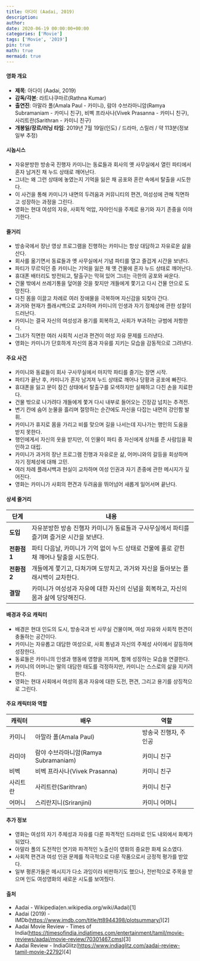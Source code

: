 ```yaml
---
title: 아다이 (Aadai, 2019)
description: 
author: 
date: 2020-06-19 00:00:00+00:00
categories: ['Movie']
tags: ['Movie', '2019']
pin: true
math: true
mermaid: true
---
```

#### 영화 개요

- **제목**: 아다이 (Aadai, 2019)  
- **감독/각본**: 라트나쿠마르(Rathna Kumar)  
- **출연진**: 아말라 폴(Amala Paul - 카미니), 람야 수브라마니암(Ramya Subramaniam - 카미니 친구), 비벡 프라사나(Vivek Prasanna - 카미니 친구), 사리트란(Sarithran - 카미니 친구)  
- **개봉일/장르/러닝 타임**: 2019년 7월 19일(인도) / 드라마, 스릴러 / 약 113분(정보 일부 추정)  

#### 시놉시스

- 자유분방한 방송국 진행자 카미니는 동료들과 회사의 옛 사무실에서 열린 파티에서 혼자 남겨진 채 누드 상태로 깨어난다.  
- 그녀는 왜 그런 상태에 놓였는지 기억을 잃은 채 공포와 혼란 속에서 탈출을 시도한다.  
- 이 사건을 통해 카미니가 내면의 두려움과 커뮤니티의 편견, 여성성에 관해 직면하고 성장하는 과정을 그린다.  
- 영화는 현대 여성의 자유, 사회적 억압, 자아인식을 주제로 용기와 자기 존중을 이야기한다.  

#### 줄거리

- 방송국에서 장난 영상 프로그램을 진행하는 카미니는 항상 대담하고 자유로운 삶을 산다.  
- 회사를 옮기면서 동료들과 옛 사무실에서 기념 파티를 열고 즐겁게 시간을 보낸다.  
- 파티가 무르익던 중 카미니는 기억을 잃은 채 옛 건물에 혼자 누드 상태로 깨어난다.  
- 휴대폰 배터리도 방전되고, 탈출구는 막혀 있어 그녀는 극한의 공포와 싸운다.  
- 건물 밖에서 쓰레기통을 덮어쓸 것을 찾지만 개들에게 쫓기고 다시 건물 안으로 도망친다.  
- 다친 몸을 이끌고 차례로 여러 장애물을 극복하며 자신감을 되찾아 간다.  
- 과거와 현재가 플래시백으로 교차하며 카미니의 인생과 자기 정체성에 관한 성찰이 드러난다.  
- 카미니는 결국 자신의 여성성과 용기를 회복하고, 사회가 부과하는 규범에 저항한다.  
- 그녀가 직면한 여러 사회적 시선과 편견이 여성 자유 문제를 드러낸다.  
- 영화는 카미니가 단호하게 자신의 몸과 자유를 지키는 모습을 감동적으로 그려낸다.  

#### 주요 사건

- 카미니와 동료들이 회사 구사무실에서 마지막 파티를 즐기는 장면 시작.  
- 파티가 끝난 후, 카미니가 혼자 남겨져 누드 상태로 깨어나 당황과 공포에 빠진다.  
- 휴대폰을 잃고 문이 잠긴 상태에서 탈출구를 모색하지만 실패하고 다친 손을 치료한다.  
- 건물 밖으로 나가려다 개들에게 쫓겨 다시 내부로 들어오는 긴장감 넘치는 추격전.  
- 변기 칸에 숨어 눈물을 흘리며 절망하는 순간에도 자신을 다잡는 내면의 강인함 발휘.  
- 카미니가 휴지로 몸을 가리고 비를 맞으며 길을 나서는데 지나가는 행인의 도움을 받지 못한다.  
- 행인에게서 자신의 옷을 받지만, 이 인물이 파티 중 자신에게 상처를 준 사람임을 확인하고 대립.  
- 카미니가 과거의 장난 프로그램 진행과 자유로운 삶, 어머니와의 갈등을 회상하며 자기 정체성에 대해 고민.  
- 여러 차례 플래시백과 현실이 교차하며 여성 인권과 자기 존중에 관한 메시지가 깊어진다.  
- 영화는 카미니가 사회의 편견과 두려움을 뛰어넘어 새롭게 일어서며 끝난다.  

#### 상세 줄거리

| **단계** | **내용** |
|----------|----------|
| **도입** | 자유분방한 방송 진행자 카미니가 동료들과 구사무실에서 파티를 즐기며 즐거운 시간을 보낸다. |
| **전환점 1** | 파티 다음날, 카미니가 기억 없이 누드 상태로 건물에 홀로 갇힌 채 깨어나 탈출을 시도한다. |
| **전환점 2** | 개들에게 쫓기고, 다쳐가며 도망치고, 과거와 자신을 돌아보는 플래시백이 교차한다. |
| **결말** | 카미니가 여성성과 자유에 대한 자신의 신념을 회복하고, 자신의 몸과 삶에 당당해진다. |

#### 배경과 주요 캐릭터

- 배경은 현대 인도의 도시, 방송국과 빈 사무실 건물이며, 여성 자유와 사회적 편견이 충돌하는 공간이다.  
- 카미니는 자유롭고 대담한 여성으로, 사회 통념과 자신의 주체성 사이에서 갈등하며 성장한다.  
- 동료들은 카미니의 인생과 행동에 영향을 끼치며, 함께 성장하는 모습을 연결한다.  
- 카미니의 어머니는 딸의 대담한 태도를 걱정하지만, 카미니는 스스로의 삶을 지키려 한다.  
- 영화는 현대 사회에서 여성의 몸과 자유에 대한 도전, 편견, 그리고 용기를 상징적으로 그린다.  

#### 주요 캐릭터와 역할

| **캐릭터** | **배우**          | **역할**                |
|------------|-------------------|-------------------------|
| 카미니     | 아말라 폴(Amala Paul) | 방송국 진행자, 주인공       |
| 라미야     | 람야 수브라마니암(Ramya Subramaniam) | 카미니 친구               |
| 비벡       | 비벡 프라사나(Vivek Prasanna) | 카미니 친구               |
| 사리트란   | 사리트란(Sarithran) | 카미니 친구               |
| 어머니     | 스리란지니(Sriranjini) | 카미니 어머니              |

#### 추가 정보

- 영화는 여성의 자기 주체성과 자유를 다룬 파격적인 드라마로 인도 내외에서 화제가 되었다.  
- 아말라 폴의 도전적인 연기와 파격적인 노출신이 영화의 중요한 화제 요소였다.  
- 사회적 편견과 여성 인권 문제를 적극적으로 다룬 작품으로서 긍정적 평가를 받았다.  
- 일부 평론가들은 메시지가 다소 과잉이라 비판하기도 했으나, 전반적으로 주목을 받으며 인도 여성영화의 새로운 시도를 보여줬다.  

#### 출처

- Aadai - Wikipedia(en.wikipedia.org/wiki/Aadai)[1]  
- Aadai (2019) - IMDb(https://www.imdb.com/title/tt8944398/plotsummary/)[2]  
- Aadai Movie Review - Times of India(https://timesofindia.indiatimes.com/entertainment/tamil/movie-reviews/aadai/movie-review/70301467.cms)[3]  
- Aadai Review - IndiaGlitz(https://www.indiaglitz.com/aadai-review-tamil-movie-22792)[4]
